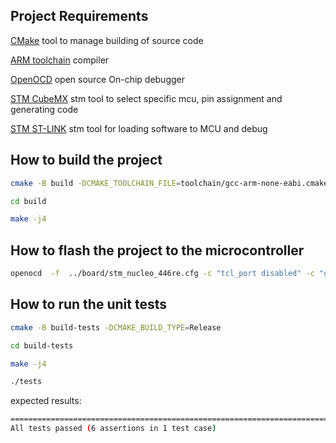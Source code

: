## Project Requirements

[CMake](https://cmake.org/download/) tool to manage building of source code

[ARM toolchain](https://learn.arm.com/install-guides/gcc/arm-gnu/) compiler 

[OpenOCD](https://openocd.org)  open source On-chip debugger 

[STM CubeMX](https://www.st.com/en/development-tools/stm32cubemx.html) stm tool to select specific mcu, pin assignment and generating code 

[STM ST-LINK](https://www.st.com/en/development-tools/stsw-link004.html) stm tool for loading software to MCU and debug

## How to build the project

```bash
cmake -B build -DCMAKE_TOOLCHAIN_FILE=toolchain/gcc-arm-none-eabi.cmake -DCMAKE_BUILD_TYPE=Debug -DCMAKE_EXPORT_COMPILE_COMMANDS=true

cd build

make -j4
```

## How to flash the project to the microcontroller

```bash
openocd  -f  ../board/stm_nucleo_446re.cfg -c "tcl_port disabled" -c "gdb_port disabled" -c "tcl_port disabled" -c "program \"stm32fieldorientedcontroller.elf\"" -c reset -c shutdown
```

## How to run the unit tests

```bash
cmake -B build-tests -DCMAKE_BUILD_TYPE=Release

cd build-tests

make -j4

./tests
```

expected results:

```bash
===============================================================================
All tests passed (6 assertions in 1 test case)
```
